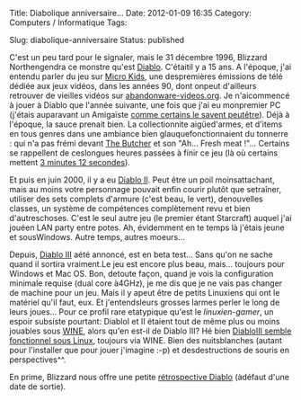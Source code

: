 Title: Diabolique anniversaire...
Date: 2012-01-09 16:35
Category: Computers / Informatique
Tags: <?xml version="1.0" encoding="utf-8"?>

Slug: diabolique-anniversaire
Status: published

C'est un peu tard pour le signaler, mais le 31 décembre 1996, Blizzard Northengendra ce monstre qu'est [Diablo](\%22http://fr.wikipedia.org/wiki/Diablo_%28jeu_vid%C3%A9o%29\%22). C'étaitil y a 15 ans. A l'époque, j'ai entendu parler du jeu sur [Micro Kids](\%22http://fr.wikipedia.org/wiki/Micro_Kid%27s\%22), une despremières émissions de télé dédiée aux jeux vidéos, dans les années 90, dont onpeut d'ailleurs retrouver de vieilles vidéos sur [abandonware-videos.org](\%22http://www.abandonware-videos.org\%22). Je n'aicommencé à jouer à Diablo que l'année suivante, une fois que j'ai eu monpremier PC (j'étais auparavant un Amigaïste [comme certains le savent peutêtre](\%22/post/2007/05/14/Tuer-du-monstre-se-relaxer\%22)). Déjà à l'époque, la sauce prenait bien. La collectionnite aigüed'armes, et d'items en tous genres dans une ambiance bien glauquefonctionnaient du tonnerre : qui n'a pas frémi devant [The Butcher](\%22http://www.dailymotion.com/video/xgel9l_hd-diablo-1-the-butcher-le-boucher_videogames\%22) et son "Ah... Fresh meat !"... Certains se rappellent de ceslongues heures passées à finir ce jeu (là où certains mettent [3 minutes 12 secondes](\%22http://speeddemosarchive.com/Diablo.html\%22)).

Et puis en juin 2000, il y a eu [Diablo II](\%22http://fr.wikipedia.org/wiki/Diablo_II\%22). Peut être un poil moinsattachant, mais au moins votre personnage pouvait enfin courir plutôt que setraîner, utiliser des sets complets d'armure (c'est beau, le vert), denouvelles classes, un système de compétences complètement revu et bien d'autreschoses. C'est le seul autre jeu (le premier étant Starcraft) auquel j'ai jouéen LAN party entre potes. Ah, évidemment en te temps là j'étais jeune et sousWindows. Autre temps, autres moeurs...

Depuis, [Diablo III](\%22http://fr.wikipedia.org/wiki/Diablo_III\%22) aété annoncé, est en beta test... Sans qu'on ne sache quand il sortira vraiment.Le jeu est encore plus beau, mais... toujours pour Windows et Mac OS. Bon, detoute façon, quand je vois la configuration minimale requise (dual core à4GHz), je me dis que je ne vais pas changer de machine pour un jeu. Mais il y apeut être de petits Linuxiens qui ont le matériel qu'il faut, eux. Et j'entendsleurs grosses larmes perler le long de leurs joues... Pour ce profil rare etatypique qu'est le *linuxien-gamer*, un espoir subsiste pourtant: DiabloI et II étaient tout de même plus ou moins jouables sous [WINE](\%22http://fr.wikipedia.org/wiki/WINE\%22), alors qu'en est-il de Diablo III? Hé bien [DiabloIII semble fonctionnel sous Linux](\%22http://osarena.org/linux/opensuse/how-to-play-diablo-3-in-opensuse.html\%22), toujours via WINE. Bien des nuitsblanches (autant pour l'installer que pour jouer j'imagine :-p) et desdestructions de souris en perspectives\^\^.

En prime, Blizzard nous offre une petite [rétrospective Diablo](\%22http://eu.battle.net/d3/fr/game/anniversary/\%22) (àdéfaut d'une date de sortie).
